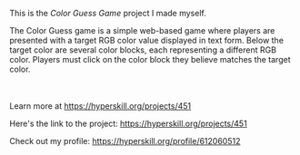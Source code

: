 This is the *Color Guess Game* project I made myself.


<p>The Color Guess game is a simple web-based game where players are presented with a target RGB color value displayed in text form. Below the target color are several color blocks, each representing a different RGB color. Players must click on the color block they believe matches the target color.</p><br/><br/>Learn more at <a href="https://hyperskill.org/projects/451?utm_source=ide&utm_medium=ide&utm_campaign=ide&utm_content=project-card">https://hyperskill.org/projects/451</a>

Here's the link to the project: https://hyperskill.org/projects/451

Check out my profile: https://hyperskill.org/profile/612060512